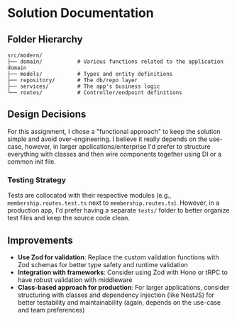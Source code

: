 # Solution Documentation

## Folder Hierarchy

```
src/modern/
├── domain/           # Various functions related to the application domain
├── models/           # Types and entity definitions
├── repository/       # The db/repo layer
├── services/         # The app's business logic
└── routes/           # Controller/endpoint definitions
```

## Design Decisions

For this assignment, I chose a "functional approach" to keep the solution simple and avoid over-engineering.
I believe it really depends on the use-case, however, in larger applications/enterprise I'd prefer to structure everything with classes and then wire components together using DI or a common init file.

### Testing Strategy

Tests are collocated with their respective modules (e.g., `membership.routes.test.ts` next to `membership.routes.ts`).
However, in a production app, I'd prefer having a separate `tests/` folder to better organize test files and keep the source code clean.

## Improvements

- **Use Zod for validation**: Replace the custom validation functions with Zod schemas for better type safety and runtime validation
- **Integration with frameworks**: Consider using Zod with Hono or tRPC to have robust validation with middleware
- **Class-based approach for production**: For larger applications, consider structuring with classes and dependency injection (like NestJS) for better testability and maintainability (again, depends on the use-case and team preferences)
